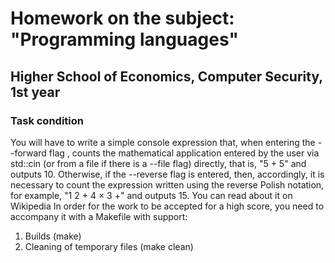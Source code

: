 # Homework on the subject: "Programming languages"

## Higher School of Economics, Computer Security, 1st year

### Task condition

You will have to write a simple console expression that, when entering the --forward flag
, counts the mathematical application entered by the user via std::cin (or from a file
if there is a --file flag) directly, that is, "5 + 5" and outputs 10.
Otherwise, if the --reverse flag is entered, then, accordingly, it is necessary to count the expression
written using the reverse Polish notation, for example, "1 2 + 4 × 3 +" and
outputs 15. You can read about it on Wikipedia
In order for the work to be accepted for a high score, you need to accompany
it with a Makefile with support:
1. Builds (make)
2. Cleaning of temporary files (make clean)